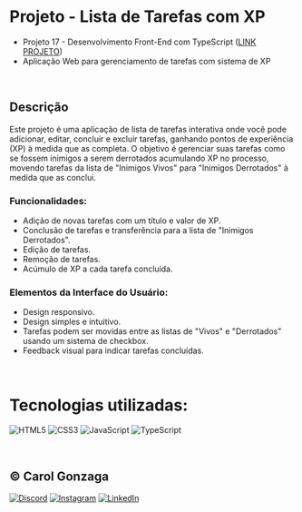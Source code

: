 # Projeto - Lista de Tarefas com XP
- Projeto 17 - Desenvolvimento Front-End com TypeScript ([LINK PROJETO](https://carolgonzaga.github.io/projeto-pontua-ai/))
- Aplicação Web para gerenciamento de tarefas com sistema de XP

<br/>

## Descrição

Este projeto é uma aplicação de lista de tarefas interativa onde você pode adicionar, editar, concluir e excluir tarefas, ganhando pontos de experiência (XP) à medida que as completa. 
O objetivo é gerenciar suas tarefas como se fossem inimigos a serem derrotados acumulando XP no processo, movendo tarefas da lista de "Inimigos Vivos" para "Inimigos Derrotados" à medida que as conclui.

### Funcionalidades:
- Adição de novas tarefas com um título e valor de XP.
- Conclusão de tarefas e transferência para a lista de "Inimigos Derrotados".
- Edição de tarefas.
- Remoção de tarefas.
- Acúmulo de XP a cada tarefa concluída.

### Elementos da Interface do Usuário:
- Design responsivo.
- Design simples e intuitivo.
- Tarefas podem ser movidas entre as listas de "Vivos" e "Derrotados" usando um sistema de checkbox.
- Feedback visual para indicar tarefas concluídas.

<br/>

# Tecnologias utilizadas:
![HTML5](https://img.shields.io/badge/html5-%23E34F26.svg?style=flat&logo=html5&logoColor=white) 
![CSS3](https://img.shields.io/badge/css3-%231572B6.svg?style=flat&logo=css3&logoColor=white)
![JavaScript](https://img.shields.io/badge/javascript-%23323330.svg?style=flat&logo=javascript&logoColor=%23F7DF1E)
![TypeScript](https://img.shields.io/badge/typescript-%23007ACC.svg?style=flat&logo=typescript&logoColor=white)

<br/>

## © Carol Gonzaga
[![Discord](https://img.shields.io/badge/Discord-%237289DA.svg?logo=discord&logoColor=white)](https://discord.gg/yZq4x7DQ)
[![Instagram](https://img.shields.io/badge/Instagram-%23E4405F.svg?logo=Instagram&logoColor=white)](https://instagram.com/anacquesta) 
[![LinkedIn](https://img.shields.io/badge/LinkedIn-%230077B5.svg?logo=linkedin&logoColor=white)](https://linkedin.com/in/anacarolgonzaga) 
